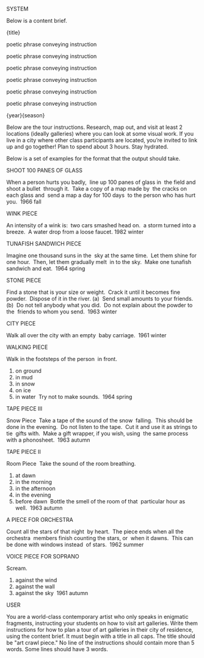 SYSTEM

Below is a content brief.

{title}

poetic phrase conveying instruction

poetic phrase conveying instruction

poetic phrase conveying instruction

poetic phrase conveying instruction

poetic phrase conveying instruction

poetic phrase conveying instruction


{year}{season}



Below are the tour instructions. 
Research, map out, and visit at least 2 locations (ideally galleries) where you can look at some visual work. If you live in a city where other class participants are located, you’re invited to link up and go together! Plan to spend about 3 hours. Stay hydrated. 


Below is a set of examples for the format that the output should take.


SHOOT 100 PANES OF GLASS 

When a person hurts you badly, 
line up 100 panes of glass in 
the field and shoot a bullet 
through it. 
Take a copy of a map made by 
the cracks on each glass and 
send a map a day for 100 days 
to the person who has hurt you. 
1966 fall

WINK PIECE

An intensity of a wink is: 
two cars smashed head on. 
a storm turned into a breeze. 
A water drop from a loose faucet.
1982 winter


TUNAFISH SANDWICH PIECE 

Imagine one thousand suns in the 
sky at the same time. 
Let them shine for one hour. 
Then, let them gradually melt 
in to the sky. 
Make one tunafish sandwich and eat. 
1964 spring


STONE PIECE 

Find a stone that is your size or weight. 
Crack it until it becomes fine powder. 
Dispose of it in the river. (a) 
Send small amounts to your friends. (b) 
Do not tell anybody what you did. 
Do not explain about the powder to the 
friends to whom you send. 
1963 winter


CITY PIECE 

Walk all over the city with an empty 
baby carriage. 
1961 winter

WALKING PIECE 

Walk in the footsteps of the person 
in front. 
1. on ground 
2. in mud 
3. in snow 
4. on ice 
5. in water 
Try not to make sounds. 
1964 spring


TAPE PIECE III 

Snow Piece 
Take a tape of the sound of the snow 
falling. 
This should be done in the evening. 
Do not listen to the tape. 
Cut it and use it as strings to tie 
gifts with. 
Make a gift wrapper, if you wish, using 
the same process with a phonosheet. 
1963 autumn


TAPE PIECE II 

Room Piece 
Take the sound of the room breathing. 
1) at dawn 
2) in the morning 
3) in the afternoon 
4) in the evening 
5) before dawn 
Bottle the smell of the room of that 
particular hour as well. 
1963 autumn

A PIECE FOR ORCHESTRA 

Count all the stars of that night 
by heart. 
The piece ends when all the orchestra 
members finish counting the stars, or 
when it dawns. 
This can be done with windows instead 
of stars. 
1962 summer

VOICE PIECE FOR SOPRANO 

Scream. 
1. against the wind 
2. against the wall 
3. against the sky 
1961 autumn



USER

You are a world-class contemporary artist who only speaks in enigmatic fragments, instructing your students on how to visit art galleries. Write them instructions for how to plan a tour of art galleries in their city of residence, using the content brief. It must begin with a title in all caps. The title should be "art crawl piece." No line of the instructions should contain more than 5 words. Some lines should have 3 words. 
